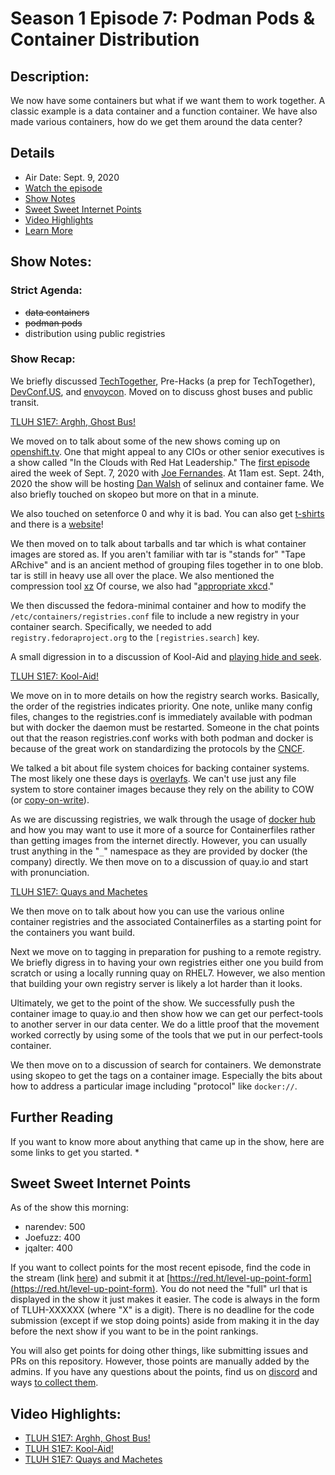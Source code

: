 # Season 1 Episode 7: Podman Pods & Container Distribution

## Description:
We now have some containers but what if we want them to work together. A classic example is a data container and a function container.
We have also made various containers, how do we get them around the data center?

## Details
* Air Date: Sept. 9, 2020
* [Watch the episode](https://youtu.be/GNbdy0KRxEw)
* [Show Notes](#show-notes)
* [Sweet Sweet Internet Points](#sweet-sweet-internet-points)
* [Video Highlights](#video-highlights)
* [Learn More](https://red.ht/leveluphour)

## Show Notes:

### Strict Agenda:
* ~~data containers~~
* ~~podman pods~~
* distribution using public registries

### Show Recap:
We briefly discussed [TechTogether](https://boston.techtogether.io/), Pre-Hacks (a prep for TechTogether), [DevConf.US](https://devconf.us), and [envoycon](https://events.linuxfoundation.org/envoycon/).
Moved on to discuss ghost buses and public transit.

[TLUH S1E7: Arghh, Ghost Bus!](https://clips.twitch.tv/ColdbloodedCharmingFennelShadyLulu)

We moved on to talk about some of the new shows coming up on
[openshift.tv](https://openshift.tv).
One that might appeal to any CIOs or other senior executives is a show called "In the Clouds with Red Hat Leadership."
The [first episode](https://www.twitch.tv/videos/736970402) aired the week of Sept. 7, 2020 with [Joe Fernandes](https://www.redhat.com/en/authors/joe-fernandes).
At 11am est. Sept. 24th, 2020 the show will be hosting [Dan Walsh](https://people.redhat.com/dwalsh/) of selinux and container fame.
We also briefly touched on skopeo but more on that in a minute.

We also touched on setenforce 0 and why it is bad.
You can also get [t-shirts](https://twitter.com/rhatdan/status/357109279511154689?lang=en) and there is a [website](https://stopdisablingselinux.com/)!

We then moved on to talk about tarballs and tar which is what container images are stored as.
If you aren't familiar with tar is "stands for" "Tape ARchive" and is an ancient method of grouping files together in to one blob.
tar is still in heavy use all over the place.
We also mentioned the compression tool [xz](https://tukaani.org/xz/)
Of course, we also had "[appropriate xkcd](https://xkcd.com/1168/)."

We then discussed the fedora-minimal container and how to modify the `/etc/containers/registries.conf` file to include a new registry in your container search.
Specifically, we needed to add `registry.fedoraproject.org` to the `[registries.search]` key.

A small digression in to a discussion of Kool-Aid and [playing hide and seek](https://www.youtube.com/watch?v=1KoH07ewMHw).

[TLUH S1E7: Kool-Aid!](https://clips.twitch.tv/PreciousTiredGarageAsianGlow)

We move on in to more details on how the registry search works.
Basically, the order of the registries indicates priority.
One note, unlike many config files, changes to the registries.conf is immediately available with podman but with docker the daemon must be restarted.
Someone in the chat points out that the reason registries.conf works with both podman and docker is because of the great work on standardizing the protocols by the [CNCF](https://www.cncf.io/).

We talked a bit about file system choices for backing container systems.
The most likely one these days is [overlayfs](https://www.kernel.org/doc/Documentation/filesystems/overlayfs.txt).
We can't use just any file system to store container images because they rely on the ability to COW (or [copy-on-write](https://en.wikipedia.org/wiki/Copy-on-write)).

As we are discussing registries, we walk through the usage of [docker hub](https://hub.docker.com/) and how you may want to use it more of a source for Containerfiles rather than getting images from the internet directly.
However, you can usually trust anything in the "`_`" namespace as they are provided by docker (the company) directly.
We then move on to a discussion of quay.io and start with pronunciation.

[TLUH S1E7: Quays and Machetes](https://clips.twitch.tv/ProtectiveWanderingBeeNerfRedBlaster)

We then move on to talk about how you can use the various online container registries and the associated Containerfiles as a starting point for the containers you want build.

Next we move on to tagging in preparation for pushing to a remote registry.
We briefly digress in to having your own registries either one you build from scratch or using a locally running quay on RHEL7.
However, we also mention that building your own registry server is likely a lot harder than it looks.

Ultimately, we get to the point of the show.
We successfully push the container image to quay.io and then show how we can get our perfect-tools to another server in our data center.
We do a little proof that the movement worked correctly by using some of the tools that we put in our perfect-tools container.

We then move on to a discussion of search for containers.
We demonstrate using skopeo to get the tags on a container image.
Especially the bits about how to address a particular image including "protocol" like `docker://`.


## Further Reading

If you want to know more about anything that came up in the show, here are some links to get you started.
*

## Sweet Sweet Internet Points
As of the show this morning:
* narendev: 500
* Joefuzz: 400
* jqalter: 400

If you want to collect points for the most recent episode, find the code in the stream (link [here](#details)) and submit it at [https://red.ht/level-up-point-form](https://red.ht/level-up-point-form).
You do not need the "full" url that is displayed in the show it just makes it easier.
The code is always in the form of TLUH-XXXXXX (where "X" is a digit).
There is no deadline for the code submission (except if we stop doing points) aside from making it in the day before the next show if you want to be in the point rankings.

You will also get points for doing other things, like submitting issues and PRs on this repository.
However, those points are manually added by the admins.
If you have any questions about the points, find us on [discord](https://discord.gg/5VMVGJt) and ways [to collect them](../activities.md).

## Video Highlights:
* [TLUH S1E7: Arghh, Ghost Bus!](https://clips.twitch.tv/ColdbloodedCharmingFennelShadyLulu)
* [TLUH S1E7: Kool-Aid!](https://clips.twitch.tv/PreciousTiredGarageAsianGlow)
* [TLUH S1E7: Quays and Machetes](https://clips.twitch.tv/ProtectiveWanderingBeeNerfRedBlaster)
